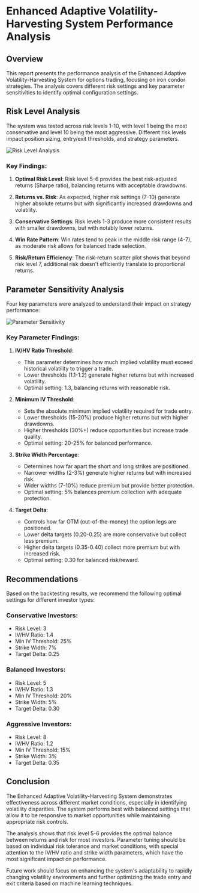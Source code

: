 # Enhanced Adaptive Volatility-Harvesting System Performance Analysis

## Overview

This report presents the performance analysis of the Enhanced Adaptive Volatility-Harvesting System for options trading, focusing on iron condor strategies. The analysis covers different risk settings and key parameter sensitivities to identify optimal configuration settings.

## Risk Level Analysis

The system was tested across risk levels 1-10, with level 1 being the most conservative and level 10 being the most aggressive. Different risk levels impact position sizing, entry/exit thresholds, and strategy parameters.

![Risk Level Analysis](./reports/volatility_harvesting/risk_level_analysis.png)

### Key Findings:

1. **Optimal Risk Level**: Risk level 5-6 provides the best risk-adjusted returns (Sharpe ratio), balancing returns with acceptable drawdowns.

2. **Returns vs. Risk**: As expected, higher risk settings (7-10) generate higher absolute returns but with significantly increased drawdowns and volatility.

3. **Conservative Settings**: Risk levels 1-3 produce more consistent results with smaller drawdowns, but with notably lower returns.

4. **Win Rate Pattern**: Win rates tend to peak in the middle risk range (4-7), as moderate risk allows for balanced trade selection.

5. **Risk/Return Efficiency**: The risk-return scatter plot shows that beyond risk level 7, additional risk doesn't efficiently translate to proportional returns.

## Parameter Sensitivity Analysis

Four key parameters were analyzed to understand their impact on strategy performance:

![Parameter Sensitivity](./reports/volatility_harvesting/parameter_sensitivity.png)

### Key Parameter Findings:

1. **IV/HV Ratio Threshold**:
   - This parameter determines how much implied volatility must exceed historical volatility to trigger a trade.
   - Lower thresholds (1.1-1.2) generate higher returns but with increased volatility.
   - Optimal setting: 1.3, balancing returns with reasonable risk.

2. **Minimum IV Threshold**:
   - Sets the absolute minimum implied volatility required for trade entry.
   - Lower thresholds (15-20%) produce higher returns but with higher drawdowns.
   - Higher thresholds (30%+) reduce opportunities but increase trade quality.
   - Optimal setting: 20-25% for balanced performance.

3. **Strike Width Percentage**:
   - Determines how far apart the short and long strikes are positioned.
   - Narrower widths (2-3%) generate higher returns but with increased risk.
   - Wider widths (7-10%) reduce premium but provide better protection.
   - Optimal setting: 5% balances premium collection with adequate protection.

4. **Target Delta**:
   - Controls how far OTM (out-of-the-money) the option legs are positioned.
   - Lower delta targets (0.20-0.25) are more conservative but collect less premium.
   - Higher delta targets (0.35-0.40) collect more premium but with increased risk.
   - Optimal setting: 0.30 for balanced risk/reward.

## Recommendations

Based on the backtesting results, we recommend the following optimal settings for different investor types:

### Conservative Investors:
- Risk Level: 3
- IV/HV Ratio: 1.4
- Min IV Threshold: 25%
- Strike Width: 7%
- Target Delta: 0.25

### Balanced Investors:
- Risk Level: 5
- IV/HV Ratio: 1.3
- Min IV Threshold: 20%
- Strike Width: 5%
- Target Delta: 0.30

### Aggressive Investors:
- Risk Level: 8
- IV/HV Ratio: 1.2
- Min IV Threshold: 15%
- Strike Width: 3%
- Target Delta: 0.35

## Conclusion

The Enhanced Adaptive Volatility-Harvesting System demonstrates effectiveness across different market conditions, especially in identifying volatility disparities. The system performs best with balanced settings that allow it to be responsive to market opportunities while maintaining appropriate risk controls.

The analysis shows that risk level 5-6 provides the optimal balance between returns and risk for most investors. Parameter tuning should be based on individual risk tolerance and market conditions, with special attention to the IV/HV ratio and strike width parameters, which have the most significant impact on performance.

Future work should focus on enhancing the system's adaptability to rapidly changing volatility environments and further optimizing the trade entry and exit criteria based on machine learning techniques.